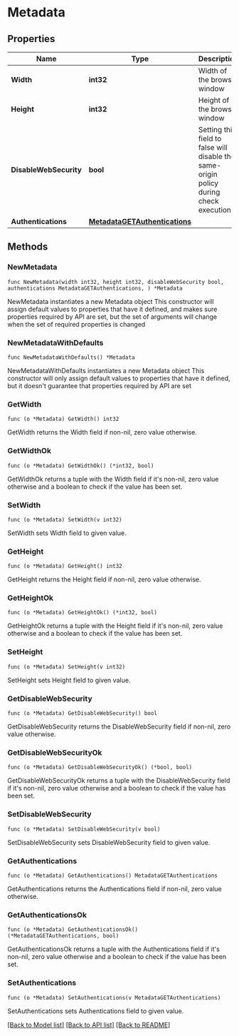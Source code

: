 # Metadata

## Properties

Name | Type | Description | Notes
------------ | ------------- | ------------- | -------------
**Width** | **int32** | Width of the browser window | 
**Height** | **int32** | Height of the browser window | 
**DisableWebSecurity** | **bool** | Setting this field to false will disable the same-origin policy during check execution | 
**Authentications** | [**MetadataGETAuthentications**](MetadataGETAuthentications.md) |  | 

## Methods

### NewMetadata

`func NewMetadata(width int32, height int32, disableWebSecurity bool, authentications MetadataGETAuthentications, ) *Metadata`

NewMetadata instantiates a new Metadata object
This constructor will assign default values to properties that have it defined,
and makes sure properties required by API are set, but the set of arguments
will change when the set of required properties is changed

### NewMetadataWithDefaults

`func NewMetadataWithDefaults() *Metadata`

NewMetadataWithDefaults instantiates a new Metadata object
This constructor will only assign default values to properties that have it defined,
but it doesn't guarantee that properties required by API are set

### GetWidth

`func (o *Metadata) GetWidth() int32`

GetWidth returns the Width field if non-nil, zero value otherwise.

### GetWidthOk

`func (o *Metadata) GetWidthOk() (*int32, bool)`

GetWidthOk returns a tuple with the Width field if it's non-nil, zero value otherwise
and a boolean to check if the value has been set.

### SetWidth

`func (o *Metadata) SetWidth(v int32)`

SetWidth sets Width field to given value.


### GetHeight

`func (o *Metadata) GetHeight() int32`

GetHeight returns the Height field if non-nil, zero value otherwise.

### GetHeightOk

`func (o *Metadata) GetHeightOk() (*int32, bool)`

GetHeightOk returns a tuple with the Height field if it's non-nil, zero value otherwise
and a boolean to check if the value has been set.

### SetHeight

`func (o *Metadata) SetHeight(v int32)`

SetHeight sets Height field to given value.


### GetDisableWebSecurity

`func (o *Metadata) GetDisableWebSecurity() bool`

GetDisableWebSecurity returns the DisableWebSecurity field if non-nil, zero value otherwise.

### GetDisableWebSecurityOk

`func (o *Metadata) GetDisableWebSecurityOk() (*bool, bool)`

GetDisableWebSecurityOk returns a tuple with the DisableWebSecurity field if it's non-nil, zero value otherwise
and a boolean to check if the value has been set.

### SetDisableWebSecurity

`func (o *Metadata) SetDisableWebSecurity(v bool)`

SetDisableWebSecurity sets DisableWebSecurity field to given value.


### GetAuthentications

`func (o *Metadata) GetAuthentications() MetadataGETAuthentications`

GetAuthentications returns the Authentications field if non-nil, zero value otherwise.

### GetAuthenticationsOk

`func (o *Metadata) GetAuthenticationsOk() (*MetadataGETAuthentications, bool)`

GetAuthenticationsOk returns a tuple with the Authentications field if it's non-nil, zero value otherwise
and a boolean to check if the value has been set.

### SetAuthentications

`func (o *Metadata) SetAuthentications(v MetadataGETAuthentications)`

SetAuthentications sets Authentications field to given value.



[[Back to Model list]](../README.md#documentation-for-models) [[Back to API list]](../README.md#documentation-for-api-endpoints) [[Back to README]](../README.md)


